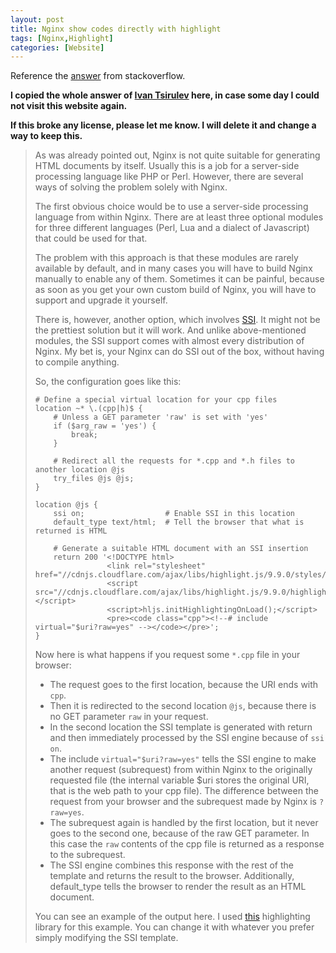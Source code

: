 ```yaml
---
layout: post
title: Nginx show codes directly with highlight
tags: [Nginx,Highlight]
categories: [Website]
---
```

<!--break-->

Reference the [answer](https://stackoverflow.com/a/41532293/2838940) from stackoverflow.

**I copied the whole answer of [Ivan Tsirulev](https://stackoverflow.com/users/4375862/ivan-tsirulev) here, in case some day I could not visit this website again.**

**If this broke any license, please let me know. I will delete it and change a way to keep this.**


> As was already pointed out, Nginx is not quite suitable for generating HTML documents by itself. Usually this is a job for a server-side processing language like PHP or Perl. However, there are several ways of solving the problem solely with Nginx.
>
> The first obvious choice would be to use a server-side processing language from within Nginx. There are at least three optional modules for three different languages (Perl, Lua and a dialect of Javascript) that could be used for that.
>
> The problem with this approach is that these modules are rarely available by default, and in many cases you will have to build Nginx manually to enable any of them. Sometimes it can be painful, because as soon as you get your own custom build of Nginx, you will have to support and upgrade it yourself.
>
> There is, however, another option, which involves [SSI](http://nginx.org/en/docs/http/ngx_http_ssi_module.html). It might not be the prettiest solution but it will work. And unlike above-mentioned modules, the SSI support comes with almost every distribution of Nginx. My bet is, your Nginx can do SSI out of the box, without having to compile anything.
>
> So, the configuration goes like this:
>
> ```
> # Define a special virtual location for your cpp files
> location ~* \.(cpp|h)$ {
>     # Unless a GET parameter 'raw' is set with 'yes'
>     if ($arg_raw = 'yes') {
>         break;
>     }
>
>     # Redirect all the requests for *.cpp and *.h files to another location @js
>     try_files @js @js;
> }
>
> location @js {
>     ssi on;                  # Enable SSI in this location
>     default_type text/html;  # Tell the browser that what is returned is HTML
>
>     # Generate a suitable HTML document with an SSI insertion
>     return 200 '<!DOCTYPE html>
>                 <link rel="stylesheet" href="//cdnjs.cloudflare.com/ajax/libs/highlight.js/9.9.0/styles/default.min.css">
>                 <script src="//cdnjs.cloudflare.com/ajax/libs/highlight.js/9.9.0/highlight.min.js"></script>
>                 <script>hljs.initHighlightingOnLoad();</script>
>                 <pre><code class="cpp"><!--# include virtual="$uri?raw=yes" --></code></pre>';
> }
> ```
>
> Now here is what happens if you request some `*.cpp` file in your browser:
>
> * The request goes to the first location, because the URI ends with `cpp`.
> * Then it is redirected to the second location `@js`, because there is no GET parameter `raw` in your request.
> * In the second location the SSI template is generated with return and then immediately processed by the SSI engine because of `ssi on`.
> * The include `virtual="$uri?raw=yes"` tells the SSI engine to make another request (subrequest) from within Nginx to the originally requested file (the internal variable $uri stores the original URI, that is the web path to your cpp file). The difference between the request from your browser and the subrequest made by Nginx is `?raw=yes`.
> * The subrequest again is handled by the first location, but it never goes to the second one, because of the raw GET parameter. In this case the `raw` contents of the cpp file is returned as a response to the subrequest.
> * The SSI engine combines this response with the rest of the template and returns the result to the browser. Additionally, default_type tells the browser to render the result as an HTML document.
>
> You can see an example of the output here. I used [this](https://highlightjs.org/) highlighting library for this example. You can change it with whatever you prefer simply modifying the SSI template.
